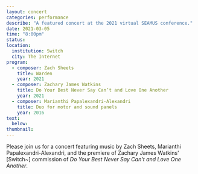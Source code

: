 ```yaml
---
layout: concert
categories: performance
describe: "A featured concert at the 2021 virtual SEAMUS conference."
date: 2021-03-05
time: "8:00pm"
status:
location:
  institution: Switch
  city: The Internet
program:
  - composer: Zach Sheets
    title: Warden
    year: 2021
  - composer: Zachary James Watkins
    title: Do Your Best Never Say Can’t and Love One Another
    year: 2021
  - composer: Marianthi Papalexandri-Alexandri
    title: Duo for motor and sound panels
    year: 2016
text:
  below:
thumbnail:
---
```


Please join us for a concert featuring music by Zach Sheets, Marianthi Papalexandri-Alexandri, and the premiere of Zachary James Watkins' [Switch~] commission of *Do Your Best Never Say Can't and Love One Another*.
